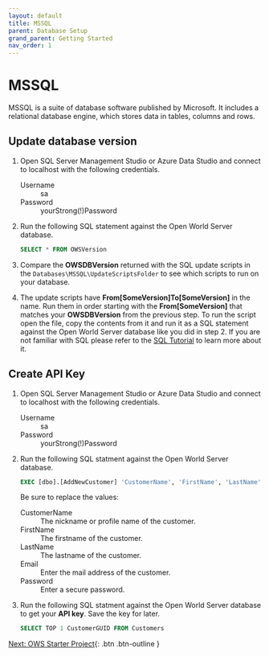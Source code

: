 ```yaml
---
layout: default
title: MSSQL
parent: Database Setup
grand_parent: Getting Started
nav_order: 1
---
```


# MSSQL

MSSQL is a suite of database software published by Microsoft. It includes a relational database engine, which stores data in tables, columns and rows.

## Update database version

1. Open SQL Server Management Studio or Azure Data Studio and connect to localhost with the following credentials.

    <dl>
        <dt>Username</dt>
        <dd>sa</dd>
        <dt>Password</dt>
        <dd>yourStrong(!)Password</dd>
    </dl>

2. Run the following SQL statement against the Open World Server database.
   
   ```sql
   SELECT * FROM OWSVersion
   ```

3. Compare the **OWSDBVersion** returned with the SQL update scripts in the `Databases\MSSQL\UpdateScriptsFolder` to see which scripts to run on your database.
   
4. The update scripts have **From[SomeVersion]To[SomeVersion]** in the name. Run them in order starting with the **From[SomeVersion]** that matches your **OWSDBVersion** from the previous step. To run the script open the file, copy the contents from it and run it as a SQL statement against the Open World Server database like you did in step 2. If you are not familiar with SQL please refer to the [SQL Tutorial](https://www.w3schools.com/sql/) to learn more about it.

## Create API Key

1. Open SQL Server Management Studio or Azure Data Studio and connect to localhost with the following credentials.

    <dl>
        <dt>Username</dt>
        <dd>sa</dd>
        <dt>Password</dt>
        <dd>yourStrong(!)Password</dd>
    </dl>

2. Run the following SQL statment against the Open World Server database. 
   
   ```sql
   EXEC [dbo].[AddNewCustomer] 'CustomerName', 'FirstName', 'LastName', 'Email', 'Password'
   ```
   
   Be sure to replace the values:

    <dl>
        <dt>CustomerName</dt>
        <dd>The nickname or profile name of the customer.</dd>
        <dt>FirstName</dt>
        <dd>The firstname of the customer.</dd>
        <dt>LastName</dt>
        <dd>The lastname of the customer.</dd>
        <dt>Email</dt>
        <dd>Enter the mail address of the customer.</dd>
        <dt>Password</dt>
        <dd>Enter a secure password.</dd>
    </dl>
    
3. Run the following SQL statment against the Open World Server database to get your **API key**. Save the key for later.
   
   ```sql
   SELECT TOP 1 CustomerGUID FROM Customers
   ```

[Next: OWS Starter Project](starter-project){: .btn .btn-outline }